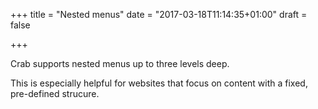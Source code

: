 +++
title = "Nested menus"
date = "2017-03-18T11:14:35+01:00"
draft = false

+++

Crab supports nested menus up to three levels deep.

This is especially helpful for websites that focus on content with
a fixed, pre-defined strucure.
